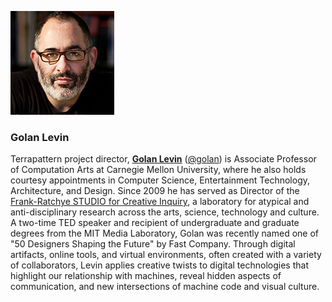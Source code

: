![alt text](images/golan_levin.jpg)

### Golan Levin

Terrapattern project director, [**Golan Levin**](http://flong.com/) ([@golan](https://twitter.com/golan)) is Associate Professor of Computation Arts at Carnegie Mellon University, where he also holds courtesy appointments in Computer Science, Entertainment Technology, Architecture, and Design. Since 2009 he has served as Director of the [Frank-Ratchye STUDIO for Creative Inquiry](http://studioforcreativeinquiry.org), a laboratory for atypical and anti-disciplinary research across the arts, science, technology and culture. A two-time TED speaker and recipient of undergraduate and graduate degrees from the MIT Media Laboratory, Golan was recently named one of "50 Designers Shaping the Future" by Fast Company. Through digital artifacts, online tools, and virtual environments, often created with a variety of collaborators, Levin applies creative twists to digital technologies that highlight our relationship with machines, reveal hidden aspects of communication, and new intersections of machine code and visual culture.
